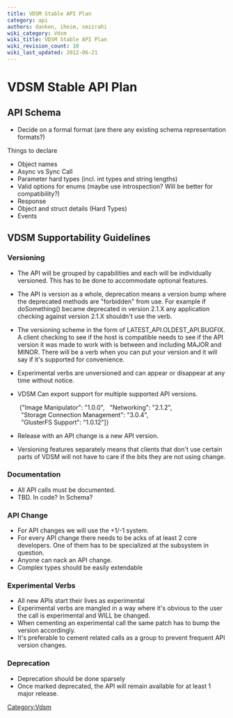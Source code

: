 ```yaml
---
title: VDSM Stable API Plan
category: api
authors: danken, iheim, smizrahi
wiki_category: Vdsm
wiki_title: VDSM Stable API Plan
wiki_revision_count: 10
wiki_last_updated: 2012-06-21
---
```


<!-- TODO: Content review -->

# VDSM Stable API Plan

## API Schema

*   Decide on a formal format (are there any existing schema representation formats?)

Things to declare

*   Object names
*   Async vs Sync Call
*   Parameter hard types (incl. int types and string lengths)
*   Valid options for enums (maybe use introspection? Will be better for compatibility?)
*   Response
*   Object and struct details (Hard Types)
*   Events

## VDSM Supportability Guidelines

### Versioning

*   The API will be grouped by capabilities and each will be individually versioned. This has to be done to accommodate optional features.
*   The API is version as a whole, deprecation means a version bump where the deprecated methods are "forbidden" from use. For example if doSomething() became deprecated in version 2.1.X any application checking against version 2.1.X shouldn't use the verb.
*   The versioning scheme in the form of LATEST_API.OLDEST_API.BUGFIX. A client checking to see if the host is compatible needs to see if the API version it was made to work with is between and including MAJOR and MINOR. There will be a verb when you can put your version and it will say if it's supported for convenience.
*   Experimental verbs are unversioned and can appear or disappear at any time without notice.
*   VDSM Can export support for multiple supported API versions.

       {"Image Manipulator": "1.0.0",
        "Networking": "2.1.2",
        "Storage Connection Management": "3.0.4",
        "GlusterFS Support": "1.0.12"]}

*   Release with an API change is a new API version.
*   Versioning features separately means that clients that don't use certain parts of VDSM will not have to care if the bits they are not using change.

### Documentation

*   All API calls must be documented.
*   TBD. In code? In Schema?

### API Change

*   For API changes we will use the +1/-1 system.
*   For every API change there needs to be acks of at least 2 core developers. One of them has to be specialized at the subsystem in question.
*   Anyone can nack an API change.
*   Complex types should be easily extendable

### Experimental Verbs

*   All new APIs start their lives as experimental
*   Experimental verbs are mangled in a way where it's obvious to the user the call is experimental and WILL be changed.
*   When cementing an experimental call the same patch has to bump the version accordingly.
*   It's preferable to cement related calls as a group to prevent frequent API version changes.

### Deprecation

*   Deprecation should be done sparsely
*   Once marked deprecated, the API will remain available for at least 1 major release.

<Category:Vdsm>
